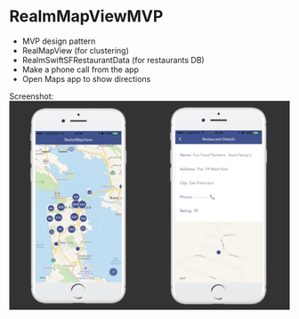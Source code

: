 # RealmMapViewMVP

* MVP design pattern
* RealMapView (for clustering)
* RealmSwiftSFRestaurantData (for restaurants DB)
* Make a phone call from the app
* Open Maps app to show directions

Screenshot:
![alt text](https://github.com/ajandrade/RealmMapViewMVP/blob/master/Screenshot.jpg)
